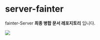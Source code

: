# server-fainter

fainter-Server 
**최종 병합 문서 레포지토리** 입니다.


<a href="https://github.com/user-attachments/assets/c08d2df0-c8a0-4e95-9993-a7ef02d9f415
" target="_blank"><img src="https://img.shields.io/badge/뱃지레이블-배경색?style=뱃지모양&logo=로고&logoColor=로고색상"/></a>
